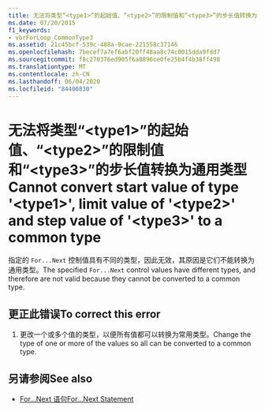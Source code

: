 ```yaml
---
title: 无法将类型“<type1>”的起始值、“<type2>”的限制值和“<type3>”的步长值转换为通用类型
ms.date: 07/20/2015
f1_keywords:
- vbrForLoop_CommonType3
ms.assetid: 21c45bcf-539c-488a-9cae-221558c37146
ms.openlocfilehash: 7becef7a7ef6abf20ff48aa8c74c0015dda9fdd7
ms.sourcegitcommit: f8c270376ed905f6a8896ce0fe25b4f4b38ff498
ms.translationtype: MT
ms.contentlocale: zh-CN
ms.lasthandoff: 06/04/2020
ms.locfileid: "84400830"
---
```

# <a name="cannot-convert-start-value-of-type-type1-limit-value-of-type2-and-step-value-of-type3-to-a-common-type"></a><span data-ttu-id="3f786-102">无法将类型“\<type1>”的起始值、“\<type2>”的限制值和“\<type3>”的步长值转换为通用类型</span><span class="sxs-lookup"><span data-stu-id="3f786-102">Cannot convert start value of type '\<type1>', limit value of '\<type2>' and step value of '\<type3>' to a common type</span></span>
<span data-ttu-id="3f786-103">指定的 `For...Next` 控制值具有不同的类型，因此无效，其原因是它们不能转换为通用类型。</span><span class="sxs-lookup"><span data-stu-id="3f786-103">The specified `For...Next` control values have different types, and therefore are not valid because they cannot be converted to a common type.</span></span>  
  
## <a name="to-correct-this-error"></a><span data-ttu-id="3f786-104">更正此错误</span><span class="sxs-lookup"><span data-stu-id="3f786-104">To correct this error</span></span>  
  
1. <span data-ttu-id="3f786-105">更改一个或多个值的类型，以便所有值都可以转换为常用类型。</span><span class="sxs-lookup"><span data-stu-id="3f786-105">Change the type of one or more of the values so all can be converted to a common type.</span></span>  
  
## <a name="see-also"></a><span data-ttu-id="3f786-106">另请参阅</span><span class="sxs-lookup"><span data-stu-id="3f786-106">See also</span></span>

- [<span data-ttu-id="3f786-107">For...Next 语句</span><span class="sxs-lookup"><span data-stu-id="3f786-107">For...Next Statement</span></span>](../language-reference/statements/for-next-statement.md)
